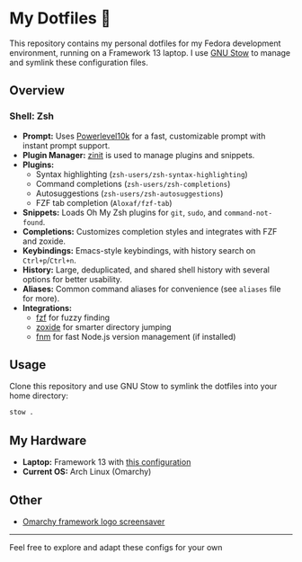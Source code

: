 # My Dotfiles 💁

This repository contains my personal dotfiles for my Fedora development environment, running on a Framework 13 laptop. I use [GNU Stow](https://www.gnu.org/software/stow/) to manage and symlink these configuration files.

## Overview

### Shell: Zsh

- **Prompt:** Uses [Powerlevel10k](https://github.com/romkatv/powerlevel10k) for a fast, customizable prompt with instant prompt support.
- **Plugin Manager:** [zinit](https://github.com/zdharma-continuum/zinit) is used to manage plugins and snippets.
- **Plugins:**
  - Syntax highlighting (`zsh-users/zsh-syntax-highlighting`)
  - Command completions (`zsh-users/zsh-completions`)
  - Autosuggestions (`zsh-users/zsh-autosuggestions`)
  - FZF tab completion (`Aloxaf/fzf-tab`)
- **Snippets:** Loads Oh My Zsh plugins for `git`, `sudo`, and `command-not-found`.
- **Completions:** Customizes completion styles and integrates with FZF and zoxide.
- **Keybindings:** Emacs-style keybindings, with history search on `Ctrl+p`/`Ctrl+n`.
- **History:** Large, deduplicated, and shared shell history with several options for better usability.
- **Aliases:** Common command aliases for convenience (see `aliases` file for more).
- **Integrations:** 
  - [fzf](https://github.com/junegunn/fzf) for fuzzy finding
  - [zoxide](https://github.com/ajeetdsouza/zoxide) for smarter directory jumping
  - [fnm](https://github.com/Schniz/fnm) for fast Node.js version management (if installed)

## Usage

Clone this repository and use GNU Stow to symlink the dotfiles into your home directory:

```sh
stow .
```

## My Hardware

- **Laptop:** Framework 13 with [this configuration](https://frame.work/nl/en/share-my-laptop?token=0331df68adf)
- **Current OS:** Arch Linux (Omarchy)

## Other

- [Omarchy framework logo screensaver](./omarchy-framework-screensaver.md)

---
Feel free to explore and adapt these configs for your own
